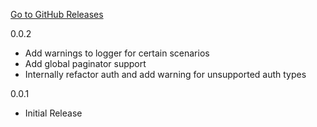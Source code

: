 [Go to GitHub Releases](https://github.com/dlt-hub/dlt-init-openapi/releases)

0.0.2
* Add warnings to logger for certain scenarios
* Add global paginator support
* Internally refactor auth and add warning for unsupported auth types

0.0.1 
* Initial Release